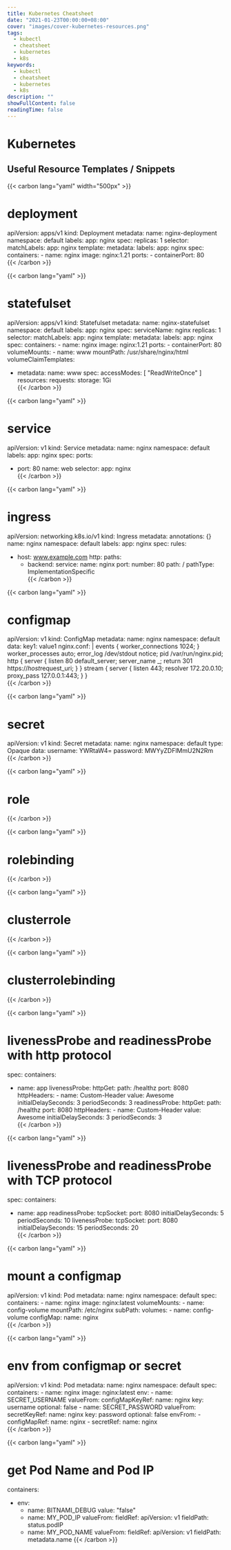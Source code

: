 ```yaml
---
title: Kubernetes Cheatsheet
date: "2021-01-23T00:00:00+08:00"
cover: "images/cover-kubernetes-resources.png"
tags: 
  - kubectl
  - cheatsheet
  - kubernetes
  - k8s
keywords: 
  - kubectl
  - cheatsheet
  - kubernetes
  - k8s
description: ""
showFullContent: false
readingTime: false
---
```

# Kubernetes

## Useful Resource Templates / Snippets

{{< carbon lang="yaml" width="500px" >}}
# deployment
apiVersion: apps/v1
kind: Deployment
metadata:
  name: nginx-deployment
  namespace: default
  labels:
    app: nginx
spec:
  replicas: 1
  selector:
    matchLabels:
      app: nginx
  template:
    metadata:
      labels:
        app: nginx
    spec:
      containers:
      - name: nginx
        image: nginx:1.21
        ports:
        - containerPort: 80                                                                      
{{< /carbon >}}


{{< carbon lang="yaml" >}}
# statefulset
apiVersion: apps/v1
kind: Statefulset
metadata:
  name: nginx-statefulset
  namespace: default
  labels:
    app: nginx
spec:
  serviceName: nginx
  replicas: 1
  selector:
    matchLabels:
      app: nginx
  template:
    metadata:
      labels:
        app: nginx
    spec:
      containers:
      - name: nginx
        image: nginx:1.21
        ports:
        - containerPort: 80
        volumeMounts:
        - name: www
          mountPath: /usr/share/nginx/html
  volumeClaimTemplates:
  - metadata:
      name: www
    spec:
      accessModes: [ "ReadWriteOnce" ]
      resources:
        requests:
          storage: 1Gi                                                                                
{{< /carbon >}}

{{< carbon lang="yaml" >}}
# service
apiVersion: v1
kind: Service
metadata:
  name: nginx
  namespace: default
  labels:
    app: nginx
spec:
  ports:
  - port: 80
    name: web
  selector:
    app: nginx                                                                                          
{{< /carbon >}}

{{< carbon lang="yaml" >}}
# ingress
apiVersion: networking.k8s.io/v1
kind: Ingress
metadata:
  annotations: {}
  name: nginx
  namespace: default
  labels:
    app: nginx
spec:
  rules:
  - host: www.example.com
    http:
      paths:
      - backend:
          service:
            name: nginx
            port:
              number: 80
        path: /
        pathType: ImplementationSpecific                                                  
{{< /carbon >}}

{{< carbon lang="yaml" >}}
# configmap
apiVersion: v1
kind: ConfigMap
metadata:
  name: nginx
  namespace: default
data:
  key1: value1
  nginx.conf: |
    events {
      worker_connections  1024;
    }
    worker_processes auto;
    error_log /dev/stdout notice;
    pid /var/run/nginx.pid;
    http {
      server {
        listen 80 default_server;
        server_name _;
        return 301 https://$host$request_uri;
      }
    }
    stream {
      server {
        listen 443;
        resolver 172.20.0.10;
        proxy_pass 127.0.0.1:443;
      }
    }                                                                                          
{{< /carbon >}}

{{< carbon lang="yaml" >}}
# secret
apiVersion: v1
kind: Secret
metadata:
  name: nginx
  namespace: default
type: Opaque
data:
  username: YWRtaW4=
  password: MWYyZDFlMmU2N2Rm                                                                      
{{< /carbon >}}

{{< carbon lang="yaml" >}}
# role                                                                                
{{< /carbon >}}

{{< carbon lang="yaml" >}}
# rolebinding                                                                                
{{< /carbon >}}

{{< carbon lang="yaml" >}}
# clusterrole                                                                                
{{< /carbon >}}

{{< carbon lang="yaml" >}}
# clusterrolebinding                                                                      
{{< /carbon >}}

{{< carbon lang="yaml" >}}
# livenessProbe and readinessProbe with http protocol
spec:
  containers:
  - name: app
    livenessProbe:
      httpGet:
        path: /healthz
        port: 8080
        httpHeaders:
        - name: Custom-Header
          value: Awesome
      initialDelaySeconds: 3
      periodSeconds: 3
    readinessProbe:
      httpGet:
        path: /healthz
        port: 8080
        httpHeaders:
        - name: Custom-Header
          value: Awesome
      initialDelaySeconds: 3
      periodSeconds: 3                                                                      
{{< /carbon >}}

{{< carbon lang="yaml" >}}
# livenessProbe and readinessProbe with TCP protocol
spec:
  containers:
  - name: app
    readinessProbe:
      tcpSocket:
        port: 8080
      initialDelaySeconds: 5
      periodSeconds: 10
    livenessProbe:
      tcpSocket:
        port: 8080
      initialDelaySeconds: 15
      periodSeconds: 20                                                                      
{{< /carbon >}}

{{< carbon lang="yaml" >}}
# mount a configmap
apiVersion: v1
kind: Pod
metadata:
  name: nginx
  namespace: default
spec:
  containers:
    - name: nginx
      image: nginx:latest
      volumeMounts:
      - name: config-volume
        mountPath: /etc/nginx
        subPath:
  volumes:
    - name: config-volume
      configMap:
        name: nginx                                                                      
{{< /carbon >}}

{{< carbon lang="yaml" >}}
# env from configmap or secret
apiVersion: v1
kind: Pod
metadata:
  name: nginx
  namespace: default
spec:
  containers:
    - name: nginx
      image: nginx:latest
      env:
      - name: SECRET_USERNAME
        valueFrom:
          configMapKeyRef:
            name: nginx
            key: username
            optional: false
      - name: SECRET_PASSWORD
        valueFrom:
          secretKeyRef:
            name: nginx
            key: password
            optional: false
      envFrom:
      - configMapRef:
          name: nginx
      - secretRef:
          name: nginx                                                                      
{{< /carbon >}}

{{< carbon lang="yaml" >}}
# get Pod Name and Pod IP 
containers:
  - env:
    - name: BITNAMI_DEBUG
      value: "false"
    - name: MY_POD_IP
      valueFrom:
        fieldRef:
          apiVersion: v1
          fieldPath: status.podIP
    - name: MY_POD_NAME
      valueFrom:
        fieldRef:
          apiVersion: v1
          fieldPath: metadata.name
{{< /carbon >}}
